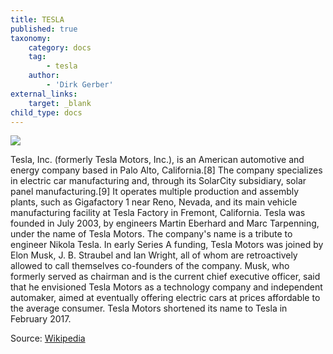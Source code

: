 ```yaml
---
title: TESLA
published: true
taxonomy:
    category: docs
    tag:
        - tesla
    author:
        - 'Dirk Gerber'
external_links:
    target: _blank
child_type: docs
---
```


![](https://upload.wikimedia.org/wikipedia/commons/thumb/b/bd/Tesla_Motors.svg/279px-Tesla_Motors.svg.png)

Tesla, Inc. (formerly Tesla Motors, Inc.), is an American automotive and energy company based in Palo Alto, California.[8] The company specializes in electric car manufacturing and, through its SolarCity subsidiary, solar panel manufacturing.[9] It operates multiple production and assembly plants, such as Gigafactory 1 near Reno, Nevada, and its main vehicle manufacturing facility at Tesla Factory in Fremont, California.
Tesla was founded in July 2003, by engineers Martin Eberhard and Marc Tarpenning, under the name of Tesla Motors. The company's name is a tribute to engineer Nikola Tesla. In early Series A funding, Tesla Motors was joined by Elon Musk, J. B. Straubel and Ian Wright, all of whom are retroactively allowed to call themselves co-founders of the company. Musk, who formerly served as chairman and is the current chief executive officer, said that he envisioned Tesla Motors as a technology company and independent automaker, aimed at eventually offering electric cars at prices affordable to the average consumer. Tesla Motors shortened its name to Tesla in February 2017.

Source: [Wikipedia](https://en.wikipedia.org/wiki/Tesla,_Inc.)
